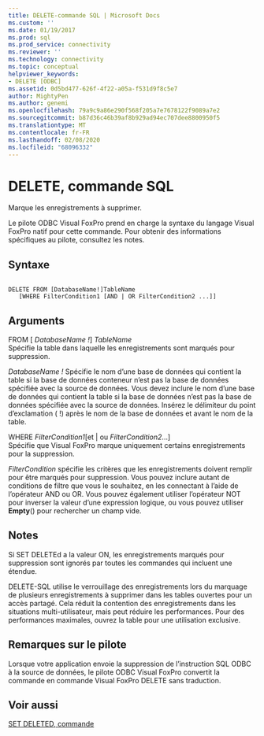 ```yaml
---
title: DELETE-commande SQL | Microsoft Docs
ms.custom: ''
ms.date: 01/19/2017
ms.prod: sql
ms.prod_service: connectivity
ms.reviewer: ''
ms.technology: connectivity
ms.topic: conceptual
helpviewer_keywords:
- DELETE [ODBC]
ms.assetid: 0d5bd477-626f-4f22-a05a-f531d9f8c5e7
author: MightyPen
ms.author: genemi
ms.openlocfilehash: 79a9c9a86e290f568f205a7e7678122f9089a7e2
ms.sourcegitcommit: b87d36c46b39af8b929ad94ec707dee8800950f5
ms.translationtype: MT
ms.contentlocale: fr-FR
ms.lasthandoff: 02/08/2020
ms.locfileid: "68096332"
---
```

# <a name="delete---sql-command"></a>DELETE, commande SQL
Marque les enregistrements à supprimer.  
  
 Le pilote ODBC Visual FoxPro prend en charge la syntaxe du langage Visual FoxPro natif pour cette commande. Pour obtenir des informations spécifiques au pilote, consultez les notes.  
  
## <a name="syntax"></a>Syntaxe  
  
```  
  
DELETE FROM [DatabaseName!]TableName  
   [WHERE FilterCondition1 [AND | OR FilterCondition2 ...]]  
```  
  
## <a name="arguments"></a>Arguments  
 FROM [ *DatabaseName !*] *TableName*  
 Spécifie la table dans laquelle les enregistrements sont marqués pour suppression.  
  
 *DatabaseName !* Spécifie le nom d’une base de données qui contient la table si la base de données conteneur n’est pas la base de données spécifiée avec la source de données. Vous devez inclure le nom d’une base de données qui contient la table si la base de données n’est pas la base de données spécifiée avec la source de données. Insérez le délimiteur du point d’exclamation ( !) après le nom de la base de données et avant le nom de la table.  
  
 WHERE *FilterCondition1*[et &#124; ou *FilterCondition2*...]  
 Spécifie que Visual FoxPro marque uniquement certains enregistrements pour la suppression.  
  
 *FilterCondition* spécifie les critères que les enregistrements doivent remplir pour être marqués pour suppression. Vous pouvez inclure autant de conditions de filtre que vous le souhaitez, en les connectant à l’aide de l’opérateur AND ou OR. Vous pouvez également utiliser l’opérateur NOT pour inverser la valeur d’une expression logique, ou vous pouvez utiliser **Empty**() pour rechercher un champ vide.  
  
## <a name="remarks"></a>Notes  
 Si SET DELETEd a la valeur ON, les enregistrements marqués pour suppression sont ignorés par toutes les commandes qui incluent une étendue.  
  
 DELETE-SQL utilise le verrouillage des enregistrements lors du marquage de plusieurs enregistrements à supprimer dans les tables ouvertes pour un accès partagé. Cela réduit la contention des enregistrements dans les situations multi-utilisateur, mais peut réduire les performances. Pour des performances maximales, ouvrez la table pour une utilisation exclusive.  
  
## <a name="driver-remarks"></a>Remarques sur le pilote  
 Lorsque votre application envoie la suppression de l’instruction SQL ODBC à la source de données, le pilote ODBC Visual FoxPro convertit la commande en commande Visual FoxPro DELETE sans traduction.  
  
## <a name="see-also"></a>Voir aussi  
 [SET DELETED, commande](../../odbc/microsoft/set-deleted-command.md)
